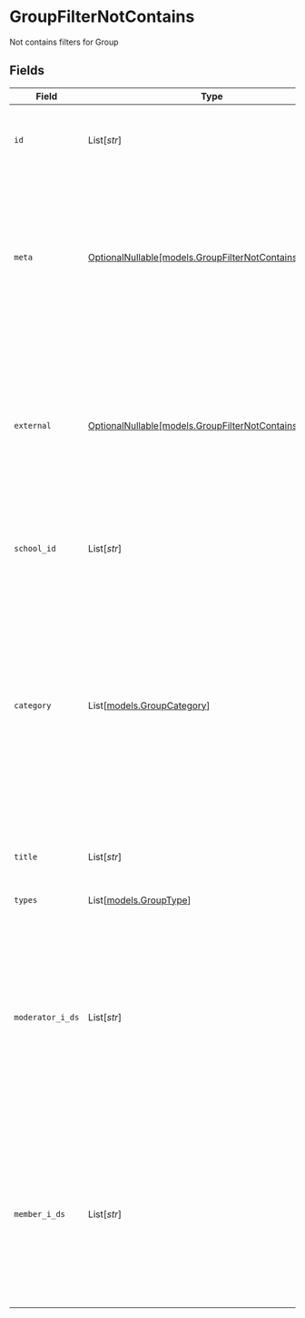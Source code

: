 # GroupFilterNotContains

Not contains filters for Group


## Fields

| Field                                                                                                                                                                                                                            | Type                                                                                                                                                                                                                             | Required                                                                                                                                                                                                                         | Description                                                                                                                                                                                                                      | Example                                                                                                                                                                                                                          |
| -------------------------------------------------------------------------------------------------------------------------------------------------------------------------------------------------------------------------------- | -------------------------------------------------------------------------------------------------------------------------------------------------------------------------------------------------------------------------------- | -------------------------------------------------------------------------------------------------------------------------------------------------------------------------------------------------------------------------------- | -------------------------------------------------------------------------------------------------------------------------------------------------------------------------------------------------------------------------------- | -------------------------------------------------------------------------------------------------------------------------------------------------------------------------------------------------------------------------------- |
| `id`                                                                                                                                                                                                                             | List[*str*]                                                                                                                                                                                                                      | :heavy_minus_sign:                                                                                                                                                                                                               | Unique identifier for the Group                                                                                                                                                                                                  | [<br/>"123e4567-e89b-12d3-a456-426614174000"<br/>]                                                                                                                                                                               |
| `meta`                                                                                                                                                                                                                           | [OptionalNullable[models.GroupFilterNotContainsMeta]](../models/groupfilternotcontainsmeta.md)                                                                                                                                   | :heavy_minus_sign:                                                                                                                                                                                                               | Metadata information for the Group                                                                                                                                                                                               | {<br/>"createdBy": [<br/>"123e4567-e89b-12d3-a456-426614174000"<br/>],<br/>"updatedBy": [<br/>"123e4567-e89b-12d3-a456-426614174000"<br/>]<br/>}                                                                                 |
| `external`                                                                                                                                                                                                                       | [OptionalNullable[models.GroupFilterNotContainsExternal]](../models/groupfilternotcontainsexternal.md)                                                                                                                           | :heavy_minus_sign:                                                                                                                                                                                                               | External is a reusable object that can be used to store external information about the employee from another system, used for third-party integration tracking.                                                                  | {<br/>"sourceID": [<br/>"example"<br/>],<br/>"source": [<br/>"example"<br/>]<br/>}                                                                                                                                               |
| `school_id`                                                                                                                                                                                                                      | List[*str*]                                                                                                                                                                                                                      | :heavy_minus_sign:                                                                                                                                                                                                               | The ID of the school the group belongs to                                                                                                                                                                                        | [<br/>"123e4567-e89b-12d3-a456-426614174000"<br/>]                                                                                                                                                                               |
| `category`                                                                                                                                                                                                                       | List[[models.GroupCategory](../models/groupcategory.md)]                                                                                                                                                                         | :heavy_minus_sign:                                                                                                                                                                                                               | If the category is Education, the ModeratorIDs have to be employees and the MemberIDs have to be students of the school. If the category is Other, it will not be possible to use the IsClass, IsChildcare and IsMentor fields.<br/> |                                                                                                                                                                                                                                  |
| `title`                                                                                                                                                                                                                          | List[*str*]                                                                                                                                                                                                                      | :heavy_minus_sign:                                                                                                                                                                                                               | The title of the group, must be unique within the school.                                                                                                                                                                        | [<br/>"example"<br/>]                                                                                                                                                                                                            |
| `types`                                                                                                                                                                                                                          | List[[models.GroupType](../models/grouptype.md)]                                                                                                                                                                                 | :heavy_minus_sign:                                                                                                                                                                                                               | The types of the group                                                                                                                                                                                                           |                                                                                                                                                                                                                                  |
| `moderator_i_ds`                                                                                                                                                                                                                 | List[*str*]                                                                                                                                                                                                                      | :heavy_minus_sign:                                                                                                                                                                                                               | The IDs of the moderators of the group.  Can be any user type (Student, Employee, Guardian) if the Category is Other. If the Category is Education, the Moderators have to be employees of the school.<br/>                      | [<br/>"123e4567-e89b-12d3-a456-426614174000"<br/>]                                                                                                                                                                               |
| `member_i_ds`                                                                                                                                                                                                                    | List[*str*]                                                                                                                                                                                                                      | :heavy_minus_sign:                                                                                                                                                                                                               | The IDs of the members of the group. Can be any user type (Student, Employee, Guardian) if the Category is Other. If the Category is Education, the Members have to be students of the school.<br/>                              | [<br/>"123e4567-e89b-12d3-a456-426614174000"<br/>]                                                                                                                                                                               |